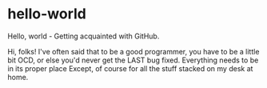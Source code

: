 # hello-world
Hello, world - Getting acquainted with GitHub.

Hi, folks!
I've often said that to be a good programmer, you have to be a little bit OCD, or else you'd never get the LAST bug fixed.
Everything needs to be in its proper place
Except, of course for all the stuff stacked on my desk at home.
